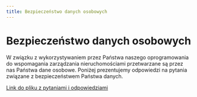 ```yaml
---
title: Bezpieczeństwo danych osobowych
---
```

# Bezpieczeństwo danych osobowych

W związku z wykorzystywaniem przez Państwa naszego oprogramowania do wspomagania zarządzania nieruchomościami przetwarzane są przez nas Państwa dane osobowe. Poniżej prezentujemy odpowiedzi na pytania związane z bezpieczeństwem Państwa danych.

[Link do pliku z pytaniami i odpowiedziami](https://docs.google.com/document/edit?hgd=1&id=1P4nx3xJ6CzJx-FlS9Za7eX5glbBJTP1YB39nDsXQCUs#)